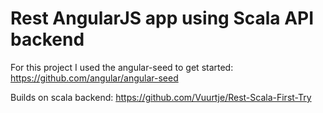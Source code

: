 # Rest AngularJS app using Scala API backend

For this project I used the angular-seed to get started: https://github.com/angular/angular-seed

Builds on scala backend: https://github.com/Vuurtje/Rest-Scala-First-Try